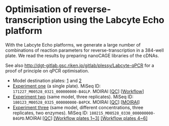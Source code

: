 Optimisation of reverse-transcription using the Labcyte Echo platform
=====================================================================

With the Labcyte Echo platforms, we generate a large number of combinations
of reaction parameters for reverse-transcription in a 384-well plate.  We
read the results by preparing nanoCAGE libraries of the cDNAs.

See also <http://dgt-gitlab.gsc.riken.jp/gitlab/plessy/Labcyte-qPCR> for a proof
of principle on qPCR optimisation.

 - Model destination plates: [1](Labcyte-RT.md) and [2](Labcyte-RT2.md)
 - [Experiment one](Labcyte-RT_Data_Analysis.md) (a single plate). MiSeq ID: `171227_M00528_0321_000000000-B4GLP`. MOIRAI
     [[QC](http://moirai.gsc.riken.jp/osc-fs_home/scratch/moirai/nanoCAGE2/project/Labcyte/171227_M00528_0321_000000000-B4GLP.paired_raw_quality_control2.20171228143720/171227_M00528_0321_000000000-B4GLP.paired_raw_quality_control2.20171228143720.html)]
     [[Workflow](http://moirai.gsc.riken.jp/osc-fs_home/scratch/moirai/nanoCAGE2/project/Labcyte/171227_M00528_0321_000000000-B4GLP.OP-WORKFLOW-CAGEscan-short-reads-v2.1~rc1.20180104125850/171227_M00528_0321_000000000-B4GLP.OP-WORKFLOW-CAGEscan-short-reads-v2.1~rc1.20180104125850.html)]
 - [Experiment two](Labcyte-RT_Data_Analysis_2.md) (same model, three replicates). MiSeq ID: `180123_M00528_0325_000000000-B4PCK`. MOIRAI
     [[QC](http://moirai.gsc.riken.jp/osc-fs_home/scratch/moirai/nanoCAGE2/project/Labcyte/180123_M00528_0325_000000000-B4PCK.paired_raw_quality_control2.20180124101336/180123_M00528_0325_000000000-B4PCK.paired_raw_quality_control2.20180124101336.html)]
     [[MOIRAI](http://moirai.gsc.riken.jp/osc-fs_home/scratch/moirai/nanoCAGE2/project/Labcyte/180123_M00528_0325_000000000-B4PCK.OP-WORKFLOW-CAGEscan-short-reads-v2.1~rc1.20180124102551/180123_M00528_0325_000000000-B4PCK.OP-WORKFLOW-CAGEscan-short-reads-v2.1~rc1.20180124102551.html)]
 - [Experiment three](Labcyte-RT_Data_Analysis_3.md) (same model, different concentrations, three replicates, two enzymes). MiSeq ID: `180215_M00528_0330_000000000-B4GPD`.MOIRAI
     [[QC]( http://moirai.gsc.riken.jp/osc-fs_home/scratch/moirai/nanoCAGE2/project/Labcyte/180215_M00528_0330_000000000-B4GPD.paired_raw_quality_control2.20180216100318/180215_M00528_0330_000000000-B4GPD.paired_raw_quality_control2.20180216100318.html)]
     [[Workflow plates 1~3]](http://moirai.gsc.riken.jp/osc-fs_home/scratch/moirai/nanoCAGE2/project/Labcyte/180215_M00528_0330_000000000-B4GPD_p123.OP-WORKFLOW-CAGEscan-short-reads-v2.1~rc1.20180219140254/180215_M00528_0330_000000000-B4GPD_p123.OP-WORKFLOW-CAGEscan-short-reads-v2.1~rc1.20180219140254.html)
     [[Workflow plates 4~6]](http://moirai.gsc.riken.jp/osc-fs_home/scratch/moirai/nanoCAGE2/project/Labcyte/180215_M00528_0330_000000000-B4GPD_p456.OP-WORKFLOW-CAGEscan-short-reads-v2.1~rc1.20180219140315/180215_M00528_0330_000000000-B4GPD_p456.OP-WORKFLOW-CAGEscan-short-reads-v2.1~rc1.20180219140315.html)